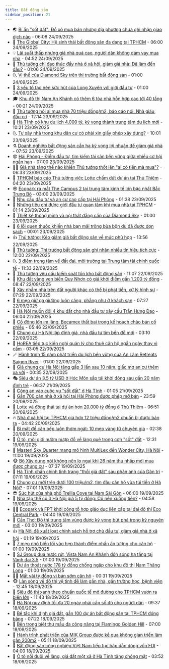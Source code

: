 ```yaml
---
title: Bất động sản
sidebar_position: 21
---
```


<!-- dantri-bat-dong-san:START -->
- 🌏 [Bí ẩn &quot;sốt đất&quot;: Đổ xô mua bán nhưng địa phương chưa ghi nhận giao dịch nào](https://dantri.com.vn/bat-dong-san/bi-an-sot-dat-do-xo-mua-ban-nhung-dia-phuong-chua-ghi-nhan-giao-dich-nao-20250924091940148.htm) - 06:08 24/09/2025
- 👹 [The Global City: Hệ sinh thái bất động sản đa dạng tại TPHCM](https://dantri.com.vn/bat-dong-san/the-global-city-he-sinh-thai-bat-dong-san-da-dang-tai-tphcm-20250924100054640.htm) - 06:00 24/09/2025
- 💡 [Lãi suất thấp nhưng giá nhà quá cao, người dân không dám vay mua nhà](https://dantri.com.vn/bat-dong-san/lai-suat-thap-nhung-gia-nha-qua-cao-nguoi-dan-khong-dam-vay-mua-nha-20250923202122743.htm) - 04:52 24/09/2025
- 🌋 [Thủ tướng chỉ đạo thúc đẩy nhà ở xã hội, giảm giá nhà: Đã làm đến đâu?](https://dantri.com.vn/bat-dong-san/thu-tuong-chi-dao-thuc-day-nha-o-xa-hoi-giam-gia-nha-da-lam-den-dau-20250924060033241.htm) - 01:06 24/09/2025
- 🌜 [Vị thế của Diamond Sky trên thị trường bất động sản](https://dantri.com.vn/bat-dong-san/vi-the-cua-diamond-sky-tren-thi-truong-bat-dong-san-20250923211741648.htm) - 01:00 24/09/2025
- 💃 [3 yếu tố tạo nên sức hút của Long Xuyên với giới đầu tư](https://dantri.com.vn/bat-dong-san/3-yeu-to-tao-nen-suc-hut-cua-long-xuyen-voi-gioi-dau-tu-20250923201145162.htm) - 01:00 24/09/2025
- 🎓 [Khu đô thị Nam An Khánh có thêm 6 tòa nhà hỗn hợp cao tới 40 tầng](https://dantri.com.vn/bat-dong-san/khu-do-thi-nam-an-khanh-co-them-6-toa-nha-hon-hop-cao-toi-40-tang-20250924011336246.htm) - 00:21 24/09/2025
- 🌝 [Thủ tướng hỏi ai mua nhà 70 triệu đồng/m2, báo cáo nói: Nhà giàu, đầu cơ](https://dantri.com.vn/bat-dong-san/thu-tuong-hoi-ai-mua-nha-70-trieu-dongm2-bao-cao-noi-nha-giau-dau-co-20250923184142452.htm) - 12:14 23/09/2025
- 🧐 [Hà Tĩnh có khu du lịch 4.000 tỷ, kỳ vọng thành trung tâm du lịch mới](https://dantri.com.vn/bat-dong-san/ha-tinh-co-khu-du-lich-4000-ty-ky-vong-thanh-trung-tam-du-lich-moi-20250923125455119.htm) - 10:21 23/09/2025
- 🌜 [Tự xây nhà trong khu dân cư có phải xin giấy phép xây dựng?](https://dantri.com.vn/bat-dong-san/tu-xay-nha-trong-khu-dan-cu-co-phai-xin-giay-phep-xay-dung-20250922061422729.htm) - 10:01 23/09/2025
- ⚗️ [Doanh nghiệp bất động sản cần hạ kỳ vọng lợi nhuận để giảm giá nhà](https://dantri.com.vn/bat-dong-san/doanh-nghiep-bat-dong-san-can-ha-ky-vong-loi-nhuan-de-giam-gia-nha-20250923122649383.htm) - 07:52 23/09/2025
- 😎 [Hải Phòng - Điểm đầu tư, tìm kiếm tài sản bền vững giữa nhiều cơ hội ngắn hạn](https://dantri.com.vn/bat-dong-san/hai-phong-diem-dau-tu-tim-kiem-tai-san-ben-vung-giua-nhieu-co-hoi-ngan-han-20250923135243145.htm) - 07:00 23/09/2025
- 🧑‍🏫 [Giá nhà tăng thế nào khiến Thủ tướng thốt lên &quot;ai có tiền mà mua&quot;?](https://dantri.com.vn/bat-dong-san/gia-nha-tang-the-nao-khien-thu-tuong-thot-len-ai-co-tien-ma-mua-20250923120356551.htm) - 06:33 23/09/2025
- 💪 [TPHCM báo cáo Thủ tướng việc Lotte chấm dứt dự án tại Thủ Thiêm](https://dantri.com.vn/bat-dong-san/tphcm-bao-cao-thu-tuong-viec-lotte-cham-dut-du-an-tai-thu-thiem-20250923103211285.htm) - 04:20 23/09/2025
- 😎 [Ecopark ra mắt The Campus 2 tại trung tâm kinh tế lớn bậc nhất Bắc Trung Bộ](https://dantri.com.vn/bat-dong-san/ecopark-ra-mat-the-campus-2-tai-trung-tam-kinh-te-lon-bac-nhat-bac-trung-bo-20250922224410246.htm) - 03:00 23/09/2025
- 🧠 [Nhu cầu đầu tư và an cư cao cấp tại Hải Phòng](https://dantri.com.vn/bat-dong-san/nhu-cau-dau-tu-va-an-cu-cao-cap-tai-hai-phong-20250923083714779.htm) - 01:38 23/09/2025
- 🧰 [Những tiêu chí được giới đầu tư quan tâm khi mua nhà tại TPHCM](https://dantri.com.vn/bat-dong-san/nhung-tieu-chi-duoc-gioi-dau-tu-quan-tam-khi-mua-nha-tai-tphcm-20250922211536042.htm) - 01:14 23/09/2025
- 🤩 [Thiết kế thông minh và nội thất đẳng cấp của Diamond Sky](https://dantri.com.vn/bat-dong-san/thiet-ke-thong-minh-va-noi-that-dang-cap-cua-diamond-sky-20250922101541087.htm) - 01:00 23/09/2025
- 🦆 [6 lỗi quen thuộc khiến nhà bạn mãi trông bừa bộn dù đã được dọn sạch](https://dantri.com.vn/bat-dong-san/6-loi-quen-thuoc-khien-nha-ban-mai-trong-bua-bon-du-da-duoc-don-sach-20250922234616520.htm) - 00:01 23/09/2025
- 👍 [Thủ tướng: Kéo giảm giá bất động sản về mức phù hợp](https://dantri.com.vn/bat-dong-san/thu-tuong-keo-giam-gia-bat-dong-san-ve-muc-phu-hop-20250922204103548.htm) - 13:56 22/09/2025
- 🙉 [Thủ tướng: Thị trường bất động sản ghi nhận nhiều tín hiệu tích cực](https://dantri.com.vn/bat-dong-san/thu-tuong-thi-truong-bat-dong-san-ghi-nhan-nhieu-tin-hieu-tich-cuc-20250922184852679.htm) - 12:00 22/09/2025
- 🌜 [3 điểm trọng tâm về đất đai, môi trường tại Trung tâm tài chính quốc tế](https://dantri.com.vn/bat-dong-san/3-diem-trong-tam-ve-dat-dai-moi-truong-tai-trung-tam-tai-chinh-quoc-te-20250922160444089.htm) - 11:33 22/09/2025
- 🌋 [Thủ tướng yêu cầu kiểm soát tồn kho bất động sản](https://dantri.com.vn/bat-dong-san/thu-tuong-yeu-cau-kiem-soat-ton-kho-bat-dong-san-20250922162220237.htm) - 11:07 22/09/2025
- 🥰 [Khu đất vàng ven biển Quy Nhơn có giá khởi điểm gần 1.200 tỷ đồng](https://dantri.com.vn/bat-dong-san/khu-dat-vang-ven-bien-quy-nhon-co-gia-khoi-diem-gan-1200-ty-dong-20250920154007297.htm) - 08:47 22/09/2025
- 💯 [Xây nhầm nhà trên đất người khác có thể bị phạt tiền, xử lý hình sự](https://dantri.com.vn/bat-dong-san/xay-nham-nha-tren-dat-nguoi-khac-co-the-bi-phat-tien-xu-ly-hinh-su-20250922141515565.htm) - 07:29 22/09/2025
- 🤩 [6 mẹo giữ ga giường luôn căng, phẳng như ở khách sạn](https://dantri.com.vn/bat-dong-san/6-meo-giu-ga-giuong-luon-cang-phang-nhu-o-khach-san-20250921222358338.htm) - 07:27 22/09/2025
- 💄 [Hà Nội muốn đổi 4 khu đất cho nhà đầu tư xây cầu Trần Hưng Đạo](https://dantri.com.vn/bat-dong-san/ha-noi-muon-doi-4-khu-dat-cho-nha-dau-tu-xay-cau-tran-hung-dao-20250922124823437.htm) - 06:04 22/09/2025
- 🦍 [Cổ đông lớn im lặng, Becamex thất bại trong kế hoạch chào bán cổ phiếu](https://dantri.com.vn/kinh-doanh/co-dong-lon-im-lang-becamex-that-bai-trong-ke-hoach-chao-ban-co-phieu-20250921125603826.htm) - 05:46 22/09/2025
- 🎡 [Chung cư Hà Nội lập đỉnh giá, nhà đầu tư tìm bến đỗ mới](https://dantri.com.vn/bat-dong-san/chung-cu-ha-noi-lap-dinh-gia-nha-dau-tu-tim-ben-do-moi-20250922094829449.htm) - 03:10 22/09/2025
- 🐎 [HoREA tiếp tục kiến nghị quản lý cho thuê căn hộ ngắn ngày thay vì cấm](https://dantri.com.vn/bat-dong-san/horea-tiep-tuc-kien-nghi-quan-ly-cho-thue-can-ho-ngan-ngay-thay-vi-cam-20250922094009541.htm) - 03:05 22/09/2025
- 🪄 [Hành trình 15 năm phát triển du lịch bền vững của An Lâm Retreats Saigon River](https://dantri.com.vn/bat-dong-san/hanh-trinh-15-nam-phat-trien-du-lich-ben-vung-cua-an-lam-retreats-saigon-river-20250921191432436.htm) - 01:00 22/09/2025
- 💼 [Giá chung cư Hà Nội tăng gấp 3 lần sau 10 năm, giấc mơ an cư thêm xa vời](https://dantri.com.vn/bat-dong-san/gia-chung-cu-ha-noi-tang-gap-3-lan-sau-10-nam-giac-mo-an-cu-them-xa-voi-20250922015611360.htm) - 00:35 22/09/2025
- 🎭 [Siêu dự án 3,5 tỷ USD ở Hóc Môn sắp tái khởi động sau gần 20 năm đình trệ](https://dantri.com.vn/bat-dong-san/sieu-du-an-35-ty-usd-o-hoc-mon-sap-tai-khoi-dong-sau-gan-20-nam-dinh-tre-20250918102921744.htm) - 06:37 21/09/2025
- 🐻 [Công an vào cuộc vụ &quot;sốt đất&quot; ở Hà Tĩnh](https://dantri.com.vn/bat-dong-san/cong-an-vao-cuoc-vu-sot-dat-o-ha-tinh-20250920214440266.htm) - 01:05 21/09/2025
- 💃 [Gần 700 căn nhà ở xã hội tại Hải Phòng được phép mở bán](https://dantri.com.vn/bat-dong-san/gan-700-can-nha-o-xa-hoi-tai-hai-phong-duoc-phep-mo-ban-20250921014003679.htm) - 23:59 20/09/2025
- 🦣 [Lotte và động thái tại dự án hơn 20.000 tỷ đồng ở Thủ Thiêm](https://dantri.com.vn/bat-dong-san/lotte-va-dong-thai-tai-du-an-hon-20000-ty-dong-o-thu-thiem-20250920112729930.htm) - 06:51 20/09/2025
- 🔥 [Nhà ở xã hội tại TPHCM giá hơn 12 triệu đồng/m2 chuẩn bị được bán ra](https://dantri.com.vn/bat-dong-san/nha-o-xa-hoi-tai-tphcm-gia-hon-12-trieu-dongm2-chuan-bi-duoc-ban-ra-20250920102236572.htm) - 04:42 20/09/2025
- 🤩 [Bí mật để căn bếp luôn thơm ngát: 10 mẹo vàng từ chuyên gia](https://dantri.com.vn/bat-dong-san/bi-mat-de-can-bep-luon-thom-ngat-10-meo-vang-tu-chuyen-gia-20250919105636124.htm) - 02:38 20/09/2025
- 🥳 [Ô tô, môi giới nườm nượp đổ về làng quê trong cơn &quot;sốt&quot; đất](https://dantri.com.vn/bat-dong-san/o-to-moi-gioi-nuom-nuop-do-ve-lang-que-trong-con-sot-dat-20250919175402163.htm) - 12:31 19/09/2025
- 🤗 [Masteri Sky Quarter mang mô hình MultiLex đến Wonder City, Hà Nội](https://dantri.com.vn/bat-dong-san/masteri-sky-quarter-mang-mo-hinh-multilex-den-wonder-city-ha-noi-20250919174113158.htm) - 11:00 19/09/2025
- 🐵 [Bộ Xây dựng nói không nên lo ngại khi 26 năm thu nhập mới mua được chung cư](https://dantri.com.vn/bat-dong-san/bo-xay-dung-noi-khong-nen-lo-ngai-khi-26-nam-thu-nhap-moi-mua-duoc-chung-cu-20250919142258012.htm) - 07:37 19/09/2025
- 🤖 [Hà Tĩnh chấn chỉnh tình trạng &quot;thổi giá đất&quot; sau phản ánh của Dân trí](https://dantri.com.vn/bat-dong-san/ha-tinh-chan-chinh-tinh-trang-thoi-gia-dat-sau-phan-anh-cua-dan-tri-20250919102157347.htm) - 07:11 19/09/2025
- 👺 [Chung cư mới trên dưới 100 triệu/m2, tìm đâu căn hộ vừa túi tiền ở Hà Nội?](https://dantri.com.vn/bat-dong-san/chung-cu-moi-tren-duoi-100-trieum2-tim-dau-can-ho-vua-tui-tien-o-ha-noi-20250919031540592.htm) - 07:01 19/09/2025
- 😎 [Sức hút của nhà phố Trellia Cove tại Nam Sài Gòn](https://dantri.com.vn/bat-dong-san/suc-hut-cua-nha-pho-trellia-cove-tai-nam-sai-gon-20250919094416729.htm) - 06:00 19/09/2025
- 🤠 [Nhà tập thể cũ ở Hà Nội giá 5 tỷ đồng: Có nên xuống tiền?](https://dantri.com.vn/bat-dong-san/nha-tap-the-cu-o-ha-noi-gia-5-ty-dong-co-nen-xuong-tien-20250919094311734.htm) - 04:58 19/09/2025
- 👨‍🏫 [Ecopark và FPT khởi công tổ hợp giáo dục liên cấp tại đại đô thị Eco Central Park](https://dantri.com.vn/bat-dong-san/ecopark-va-fpt-khoi-cong-to-hop-giao-duc-lien-cap-tai-dai-do-thi-eco-central-park-20250919112246734.htm) - 04:40 19/09/2025
- 🧰 [Cần Thơ: Đô thị trung tâm vùng được kỳ vọng bứt phá trong kỷ nguyên mới](https://dantri.com.vn/bat-dong-san/can-tho-do-thi-trung-tam-vung-duoc-ky-vong-but-pha-trong-ky-nguyen-moi-20250919093508668.htm) - 03:00 19/09/2025
- 👍 [Hà Nội đề xuất loạt chính sách hỗ trợ chủ đầu tư, giảm giá nhà ở xã hội](https://dantri.com.vn/bat-dong-san/ha-noi-de-xuat-loat-chinh-sach-ho-tro-chu-dau-tu-giam-gia-nha-o-xa-hoi-20250918163354133.htm) - 01:19 19/09/2025
- 🌈 [7 mẹo nhỏ biến lối vào hẹp thành điểm nhấn ấn tượng cho căn hộ](https://dantri.com.vn/bat-dong-san/7-meo-nho-bien-loi-vao-hep-thanh-diem-nhan-an-tuong-cho-can-ho-20250911162325663.htm) - 01:00 19/09/2025
- 🐲 [SJ Group đua nước rút, Vista Nam An Khánh đón sóng hạ tầng tại Vành đai 3.5](https://dantri.com.vn/bat-dong-san/sj-group-dua-nuoc-rut-vista-nam-an-khanh-don-song-ha-tang-tai-vanh-dai-35-20250918213816723.htm) - 01:00 19/09/2025
- 💄 [Dự án thoát nước 178 tỷ đồng chống ngập cho khu đô thị Nam Thăng Long](https://dantri.com.vn/bat-dong-san/du-an-thoat-nuoc-178-ty-dong-chong-ngap-cho-khu-do-thi-nam-thang-long-20250918212151061.htm) - 01:00 19/09/2025
- 👨‍🏫 [Mất vài tỷ đồng vì bán sớm căn hộ](https://dantri.com.vn/bat-dong-san/mat-vai-ty-dong-vi-ban-som-can-ho-20250919072023420.htm) - 00:31 19/09/2025
- 🐵 [Làn sóng về đô thị vệ tinh để làm gần nhà, gần trường học, bệnh viện](https://dantri.com.vn/bat-dong-san/lan-song-ve-do-thi-ve-tinh-de-lam-gan-nha-gan-truong-hoc-benh-vien-20250918182312368.htm) - 12:45 18/09/2025
- 🎉 [Siêu đô thị xanh theo chuẩn quốc tế mở đường cho TPHCM vươn ra biển lớn](https://dantri.com.vn/bat-dong-san/sieu-do-thi-xanh-theo-chuan-quoc-te-mo-duong-cho-tphcm-vuon-ra-bien-lon-20250918183714482.htm) - 11:43 18/09/2025
- 💫 [Hà Nội quy định tối đa 20 ngày phải cấp sổ đỏ cho người dân](https://dantri.com.vn/bat-dong-san/ha-noi-quy-dinh-toi-da-20-ngay-phai-cap-so-do-cho-nguoi-dan-20250918161727023.htm) - 09:37 18/09/2025
- 🦄 [Bế tắc khi định giá đất, gần 100 dự án bất động sản tại TPHCM đóng băng](https://dantri.com.vn/bat-dong-san/be-tac-khi-dinh-gia-dat-gan-100-du-an-bat-dong-san-tai-tphcm-dong-bang-20250918123250466.htm) - 07:22 18/09/2025
- 🌮 [Bên trong biệt thự mẫu đa công năng tại Flamingo Golden Hill](https://dantri.com.vn/bat-dong-san/ben-trong-biet-thu-mau-da-cong-nang-tai-flamingo-golden-hill-20250918120822939.htm) - 07:00 18/09/2025
- 💯 [Hành trình phát triển của MIK Group được kể qua không gian triển lãm gần 200m2](https://dantri.com.vn/bat-dong-san/hanh-trinh-phat-trien-cua-mik-group-duoc-ke-qua-khong-gian-trien-lam-gan-200m2-20250918114422769.htm) - 05:11 18/09/2025
- 🌊 [Bất động sản công nghiệp Việt Nam tiếp tục hấp dẫn dòng vốn FDI](https://dantri.com.vn/bat-dong-san/bat-dong-san-cong-nghiep-viet-nam-tiep-tuc-hap-dan-dong-von-fdi-20250918102617603.htm) - 04:00 18/09/2025
- 🤖 [Ô tô nối đuôi về làng, giá đất một xã ở Hà Tĩnh tăng chóng mặt](https://dantri.com.vn/bat-dong-san/o-to-noi-duoi-ve-lang-gia-dat-mot-xa-o-ha-tinh-tang-chong-mat-20250917100530596.htm) - 03:52 18/09/2025<!-- dantri-bat-dong-san:END -->
